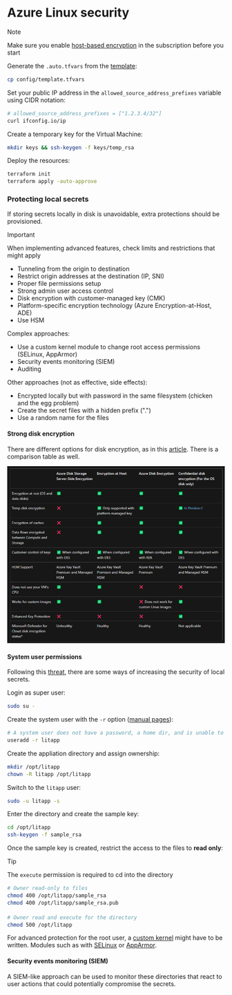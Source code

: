 # Azure Linux security

> [!NOTE]
> Make sure you enable [host-based encryption][7] in the subscription before you start

Generate the `.auto.tfvars` from the [template](config/template.tfvars):

```sh
cp config/template.tfvars
```

Set your public IP address in the `allowed_source_address_prefixes` variable using CIDR notation:

```sh
# allowed_source_address_prefixes = ["1.2.3.4/32"]
curl ifconfig.io/ip
```

Create a temporary key for the Virtual Machine:

```sh
mkdir keys && ssh-keygen -f keys/temp_rsa
```

Deploy the resources:

```sh
terraform init
terraform apply -auto-approve
```

### Protecting local secrets

If storing secrets locally in disk is unavoidable, extra protections should be provisioned.

> [!IMPORTANT]
> When implementing advanced features, check limits and restrictions that might apply

- Tunneling from the origin to destination
- Restrict origin addresses at the destination (IP, SNI)
- Proper file permissions setup
- Strong admin user access control
- Disk encryption with customer-managed key (CMK)
- Platform-specific encryption technology (Azure Encryption-at-Host, ADE)
- Use HSM

Complex approaches:

- Use a custom kernel module to change root access permissions (SELinux, AppArmor)
- Security events monitoring (SIEM)
- Auditing

Other approaches (not as effective, side effects):

- Encrypted locally but with password in the same filesystem (chicken and the egg problem)
- Create the secret files with a hidden prefix (".")
- Use a random name for the files

#### Strong disk encryption

There are different options for disk encryption, as in this [article][1]. There is a comparison table as well.

<img src=".assets/azure-disk-encryption-comparison.png" />


#### System user permissions

Following this [threat][2], there are some ways of increasing the security of local secrets.

Login as super user:

```sh
sudo su -
```

Create the system user with the `-r` option ([manual pages][3]):

```sh
# A system user does not have a password, a home dir, and is unable to login
useradd -r litapp
```

Create the appliation directory and assign ownership:

```sh
mkdir /opt/litapp
chown -R litapp /opt/litapp
```

Switch to the `litapp` user:

```sh
sudo -u litapp -s
```

Enter the directory and create the sample key:

```sh
cd /opt/litapp
ssh-keygen -f sample_rsa
```

Once the sample key is created, restrict the access to the files to **read only**:

> [!TIP]
> The `execute` permission is required to cd into the directory

```sh
# Owner read-only to files
chmod 400 /opt/litapp/sample_rsa
chmod 400 /opt/litapp/sample_rsa.pub

# Owner read and execute for the directory
chmod 500 /opt/litapp
```

For advanced protection for the root user, a [custom kernel][4] might have to be written. Modules such as with [SELinux][5] or [AppArmor][6].


#### Security events monitoring (SIEM)

A SIEM-like approach can be used to monitor these directories that react to user actions that could potentially compromise the secrets.



[1]: https://learn.microsoft.com/en-us/azure/virtual-machines/disk-encryption-overview
[2]: https://superuser.com/questions/77617/how-can-i-create-a-non-login-user
[3]: https://linux.die.net/man/8/useradd
[4]: https://stackoverflow.com/a/59559335/3231778
[5]: https://blog.siphos.be/2015/07/restricting-even-root-access-to-a-folder/
[6]: https://debian-handbook.info/browse/stable/sect.apparmor.html
[7]: https://learn.microsoft.com/en-us/azure/virtual-machines/disks-enable-host-based-encryption-portal?tabs=azure-powershell#prerequisites
